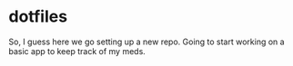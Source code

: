 # dotfiles

So, I guess here we go setting up a new repo. Going to start working on 
a basic app to keep track of my meds.
